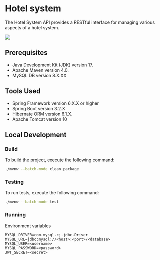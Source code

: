 # Hotel system
The Hotel System API provides a RESTful interface for managing various aspects of a hotel system.

![](https://github.com/thecoon/hotel-system/actions/workflows/main.yml/badge.svg)


## Prerequisites
- Java Development Kit (JDK) version 17. 
- Apache Maven version 4.0. 
- MySQL DB version 8.X.XX

## Tools Used
- Spring Framework version 6.X.X or higher 
- Spring Boot version 3.2.X 
- Hibernate ORM version 6.1.X. 
- Apache Tomcat version 10


## Local Development

### Build

To build the project, execute the following command:

```bash
./mvnw --batch-mode clean package 
```

### Testing

To run tests, execute the following command:

```bash
./mvnw --batch-mode test
```


### Running

Environment variables

    MYSQL_DRIVER=com.mysql.cj.jdbc.Driver
    MYSQL_URL=jdbc:mysql://<host>:<port>/<database>
    MYSQL_USER=<username>
    MYSQL_PASSWORD=<password>
    JWT_SECRET=<secret>

